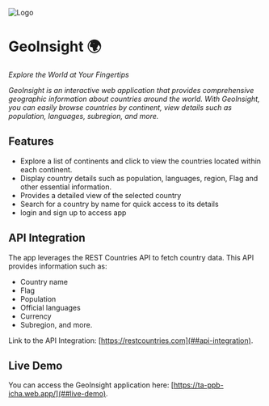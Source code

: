 ![Logo](https://github.com/user-attachments/assets/6a852de6-6a1b-4935-9b24-c6ef281c1726)
# **GeoInsight 🌍**
_Explore the World at Your Fingertips_

_GeoInsight is an interactive web application that provides comprehensive geographic information about countries around the world. With GeoInsight, you can easily browse countries by continent, view details such as population, languages, subregion, and more._


## **Features**
- Explore a list of continents and click to view the countries located within each continent.
- Display country details such as population, languages, region, Flag and other essential information.
- Provides a detailed view of the selected country
- Search for a country by name for quick access to its details
- login and sign up to access app


## API Integration
The app leverages the REST Countries API to fetch country data. This API provides information such as:
- Country name
- Flag
- Population
- Official languages
- Currency
- Subregion, and more.

Link to the API Integration: [https://restcountries.com](##api-integration).


## Live Demo
You can access the GeoInsight application here:
[https://ta-ppb-icha.web.app/](##live-demo).
